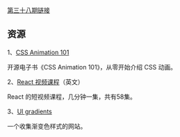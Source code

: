 [第三十八期链接](https://github.com/ruanyf/weekly/blob/master/docs/issue-38.md)

## 资源

1、[CSS Animation 101](https://github.com/cssanimation/css-animation-101)

开源电子书《CSS Animation 101》，从零开始介绍 CSS 动画。

2、[React 视频课程](https://scrimba.com/g/glearnreact)（英文）

React 的短视频课程，几分钟一集，共有58集。

3、[UI gradients](https://uigradients.com/)

一个收集渐变色样式的网站。

